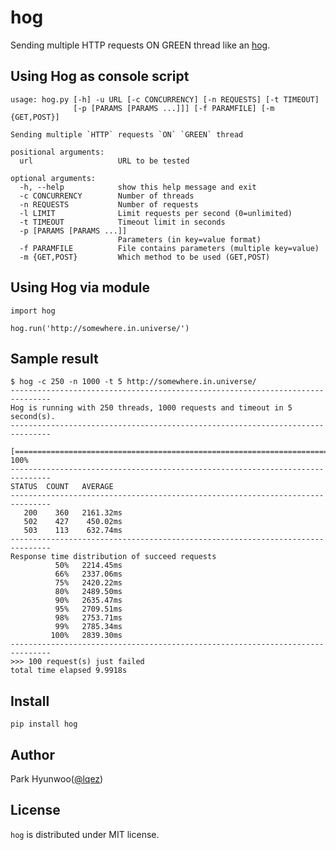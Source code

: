hog
===

Sending multiple HTTP requests ON GREEN thread like an [hog](http://en.wikipedia.org/wiki/Giant_forest_hog).


Using Hog as console script
---------------------------

    usage: hog.py [-h] -u URL [-c CONCURRENCY] [-n REQUESTS] [-t TIMEOUT]
                  [-p [PARAMS [PARAMS ...]]] [-f PARAMFILE] [-m {GET,POST}]

    Sending multiple `HTTP` requests `ON` `GREEN` thread

    positional arguments:
      url                   URL to be tested

    optional arguments:
      -h, --help            show this help message and exit
      -c CONCURRENCY        Number of threads
      -n REQUESTS           Number of requests
      -l LIMIT              Limit requests per second (0=unlimited)
      -t TIMEOUT            Timeout limit in seconds
      -p [PARAMS [PARAMS ...]]
                            Parameters (in key=value format)
      -f PARAMFILE          File contains parameters (multiple key=value)
      -m {GET,POST}         Which method to be used (GET,POST)


Using Hog via module
--------------------

    import hog

    hog.run('http://somewhere.in.universe/')


Sample result
-------------

    $ hog -c 250 -n 1000 -t 5 http://somewhere.in.universe/
    -------------------------------------------------------------------------------
    Hog is running with 250 threads, 1000 requests and timeout in 5 second(s).
    -------------------------------------------------------------------------------
      [======================================================================] 100%
    -------------------------------------------------------------------------------
    STATUS  COUNT   AVERAGE
    -------------------------------------------------------------------------------
       200    360   2161.32ms
       502    427    450.02ms
       503    113    632.74ms
    -------------------------------------------------------------------------------
    Response time distribution of succeed requests
              50%   2214.45ms
              66%   2337.06ms
              75%   2420.22ms
              80%   2489.50ms
              90%   2635.47ms
              95%   2709.51ms
              98%   2753.71ms
              99%   2785.34ms
             100%   2839.30ms
    -------------------------------------------------------------------------------
    >>> 100 request(s) just failed
    total time elapsed 9.9918s


Install
-------

    pip install hog


Author
------

Park Hyunwoo([@lqez](https://twitter.com/lqez))


License
-------

`hog` is distributed under MIT license.
